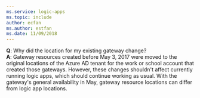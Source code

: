```yaml
---
ms.service: logic-apps
ms.topic: include
author: ecfan
ms.author: estfan
ms.date: 11/09/2018	
---
```


**Q**: Why did the location for my existing gateway change? <br/>
**A**: Gateway resources created before May 3, 2017 were 
moved to the original locations of the Azure AD tenant for 
the work or school account that created those gateways. 
However, these changes shouldn't affect currently running logic apps, 
which should continue working as usual. With the gateway's general 
availability in May, gateway resource locations can differ 
from logic app locations.
